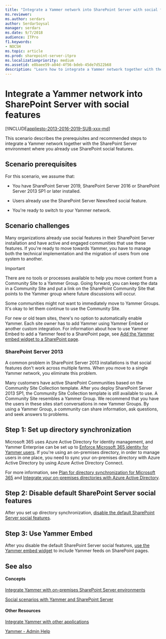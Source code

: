 ```yaml
---
title: "Integrate a Yammer network into SharePoint Server with social features"
ms.reviewer: 
ms.author: serdars
author: SerdarSoysal
manager: serdars
ms.date: 9/7/2018
audience: ITPro
f1.keywords:
- NOCSH
ms.topic: article
ms.prod: sharepoint-server-itpro
ms.localizationpriority: medium
ms.assetid: e8baee59-a84d-4f56-bdeb-45de7d522b68
description: "Learn how to integrate a Yammer network together with the SharePoint Server environment where you already use SharePoint social features."
---
```


# Integrate a Yammer network into SharePoint Server with social features

[!INCLUDE[appliesto-2013-2016-2019-SUB-xxx-md](../includes/appliesto-2013-2016-2019-SUB-xxx-md.md)] 
  
This scenario describes the prerequisites and recommended steps to integrate a Yammer network together with the SharePoint Server environment where you already use SharePoint social features.
  
## Scenario prerequisites

For this scenario, we assume that:
  
- You have SharePoint Server 2019, SharePoint Server 2016 or SharePoint Server 2013 SP1 or later installed.
    
- Users already use the SharePoint Server Newsfeed social feature.
    
- You're ready to switch to your Yammer network.
    
## Scenario challenges

Many organizations already use social features in their SharePoint Server installation and have active and engaged communities that use these features. If you're ready to move towards Yammer, you have to manage both the technical implementation and the migration of users from one system to another.
  

  
> [!IMPORTANT]
> There are no tools or processes available to help you move content from a Community Site to a Yammer Group. Going forward, you can keep the data in a Community Site and put a link on the SharePoint Community Site that points to the Yammer group where future discussions will occur. 
  
Some communities might not want to immediately move to Yammer Groups. It's okay to let them continue to use the Community Site.
  
For new or old team sites, there's no option to automatically enable Yammer. Each site owner has to add Yammer using Yammer Embed or another custom integration. For information about how to use Yammer Embed to add a Yammer feed to a SharePoint page, see [Add the Yammer embed widget to a SharePoint page](add-the-yammer-embed-widget-to-a-sharepoint-page.md).
  
### SharePoint Server 2013

A common problem in SharePoint Server 2013 installations is that social features don't work across multiple farms. When you move to a single Yammer network, you eliminate this problem.
  
Many customers have active SharePoint Communities based on the Community Site Collection template. After you deploy SharePoint Server 2013 SP1, the Community Site Collection template is still available to use. A Community Site resembles a Yammer Group. We recommend that you have the users in these sites start conversations in new Yammer Groups. By using a Yammer Group, a community can share information, ask questions, and seek answers to problems.

## Step 1: Set up directory synchronization

Microsoft 365 uses Azure Active Directory for identity management, and Yammer Enterprise can be set up to [Enforce Microsoft 365 identity for Yammer users](/yammer/configure-your-yammer-network/enforce-office-365-identity). If you're using an on-premises directory, in order to manage users in one place, you need to sync your on-premises directory with Azure Active Directory by using Azure Active Directory Connect. 
  
For more information, see [Plan for directory synchronization for Microsoft 365](/microsoft-365/enterprise/plan-for-directory-synchronization) and [Integrate your on-premises directories with Azure Active Directory](/azure/active-directory/hybrid/whatis-hybrid-identity).
  
## Step 2: Disable default SharePoint Server social features

After you set up directory synchronization, [disable the default SharePoint Server social features](hide-sharepoint-server-social-features.md).
  
## Step 3: Use Yammer Embed

After you disable the default SharePoint Server social features, [use the Yammer embed widget](add-the-yammer-embed-widget-to-a-sharepoint-page.md) to include Yammer feeds on SharePoint pages. 
  
## See also

#### Concepts

[Integrate Yammer with on-premises SharePoint Server environments](integrate-yammer-with-on-premises-sharepoint-server-environments.md)
  
[Social scenarios with Yammer and SharePoint Server](social-scenarios-with-yammer-and-sharepoint-server.md)
#### Other Resources

[Integrate Yammer with other applications](/yammer/integrate-yammer-with-other-apps/integrate-with-other-applications)

[Yammer - Admin Help](/yammer/yammer-landing-page)